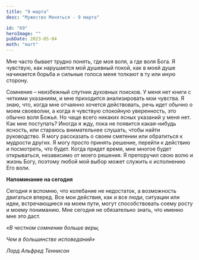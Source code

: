 ```yaml
---
title: "9 марта"
desc: "Мужество Меняться - 9 марта"

id: "69"
heroImage: ""
pubDate: 2023-05-04
moth: "mart"
---
```


Мне часто бывает трудно понять, где моя воля, а где воля Бога. Я чувствую, как
нарушается мой душевный покой, как в моей душе начинается борьба и сильные
голоса меня толкают в ту или иную сторону.

Сомнение – неизбежный спутник духовных поисков. У меня нет книги с четкими
указаниям, и мне приходится анализировать мои чувства. Я знаю, что, когда мне
отчаянно хочется действовать, речь идет обычно о моем своеволии, а когда я
чувствую спокойную уверенность, это обычно воля Божья. Но чаще всего никаких
ясных указаний у меня нет. Как мне поступать? Иногда я жду, пока не появится
какая-нибудь ясность, или стараюсь внимательнее слушать, чтобы найти
руководство. Я могу рассказать о своем смятении или обратиться к мудрости
других. Я могу просто принять решение, перейти к действию и посмотреть, что
будет. Когда придет время, мне многое будет открываться, независимо от моего
решения. Я препоручил свою волю и жизнь Богу, поэтому любой мой выбор может
служить к исполнению Его воли.

**Напоминание на сегодня**

Сегодня я вспомню, что колебание не недостаток, а возможность двигаться
вперед. Все мои действия, как и все люди, ситуации или идеи, встречающиеся на
моем пути, могут способствовать соему росту и моему пониманию. Мне сегодня не
обязательно знать, что именно мне это даст.

_«В честном сомнении больше веры,_

_Чем в большинстве исповеданий»_

_Лорд Альфред Теннисон_
